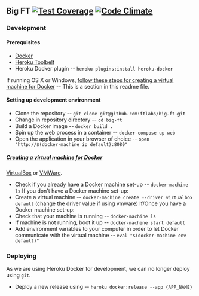 ## Big FT [![Test Coverage](https://codeclimate.com/github/ftlabs/big-ft/badges/coverage.svg)](https://codeclimate.com/github/ftlabs/big-ft/coverage) [![Code Climate](https://codeclimate.com/github/ftlabs/big-ft/badges/gpa.svg)](https://codeclimate.com/github/ftlabs/big-ft)

### Development

#### Prerequisites
- [Docker](https://www.docker.com/docker-toolbox)
- [Heroku Toolbelt](https://toolbelt.heroku.com/)
- Heroku Docker plugin -- `heroku plugins:install heroku-docker`

If running OS X or Windows, [follow these steps for creating a virtual machine for Docker](#creating-a-virtual-machine-for-docker) -- This is a section in this readme file.

#### Setting up development environment
- Clone the repository -- `git clone git@github.com:ftlabs/big-ft.git`
- Change in repository directory -- `cd big-ft`
- Build a Docker image -- `docker build .`
- Spin up the web process in a container -- `docker-compose up web`
- Open the application in your browser of choice -- `open "http://$(docker-machine ip default):8080"`

##### [Creating a virtual machine for Docker](#creating-a-virtual-machine-for-docker)
 [VirtualBox](https://www.virtualbox.org/wiki/Downloads) or [VMWare](http://www.vmware.com/uk/).

- Check if you already have a Docker machine set-up -- `docker-machine ls`
If you don't have a Docker machine set-up:
- Create a virtual machine -- `docker-machine create --driver virtualbox default` (change the driver value if using vmware)
If/Once you have a Docker machine set-up:
- Check that your machine is running -- `docker-machine ls`
- If machine is not running, boot it up -- `docker-machine start default`
- Add environment variables to your computer in order to let Docker communicate with the virtual machine -- `eval "$(docker-machine env default)"`

### Deploying
As we are using Heroku Docker for development, we can no longer deploy using `git`.

- Deploy a new release using -- `heroku docker:release --app {APP_NAME}`
